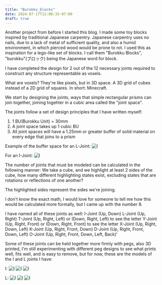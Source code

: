 ```yaml
---
title: "Burokku_blocks"
date: 2024-07-17T12:08:33-07:00
draft: true
---
```


Another project from before I started this blog. I made some toy blocks inspired by traditional Japanese carpentry. Japanese carpentry uses no nails, due to a lack of metal of sufficient quality, and also a humid environment, in which pierced wood would be prone to rot. I used this as inspiration for a lego-like set of blocks. I call them "Burokku Blocks", "burokku"(ブロック) being the Japanese word for block.

I have completed the design for 2 out of the 12 necessary joints required to construct any structure representable as voxels.

What are voxels? They're like pixels, but in 3D space. A 3D grid of cubes instead of a 2D grid of squares. In short: Minecraft.

We start by designing the joints, ways that simple rectangular prisms can join together, joining togehter in a cubic area called the "joint space".

The joints follow a set of design principles that I have written myself:
1. 1 BU(Burokku Unit) = 30mm
2. A joint space takes up 1 cubic BU
3. All joint spaces will have a 1.25mm or greater buffer of solid material on every edge that joins to a prism

Example of the buffer space for an L-Joint:
![I](/images/burokku_blocks/L-Cross-Section.png)

For an I-Joint:
![I](/images/burokku_blocks/I-Cross-Section.png)

The number of joints that must be modeled can be calculated in the following manner:
We take a cube, and we highlight at least 2 sides of the cube, how many different highlighting states exist, excluding states that are rotations or reflections of one another?

The highlighted sides represent the sides we're joining.

I don't know the exact math, I would love for someone to tell me how this would be calculated more formally, but I came up with the number 8.

I have named all of these joints as well:
I-Joint (Up, Down)
L-Joint (Up, Right)
T-Joint (Up, Right, Left) or (Down, Right, Left) to see the letter
Y-Joint (Up, Right, Front) or (Down, Right, Front) to see the letter
X-Joint (Up, Right, Down, Left)
K-Joint (Up, Right, Front, Down)
D-Joint (Up, Right, Front, Down, Left)
O-Joint (Up, Right, Front, Down, Left, Back)'

Some of these joints can be held together more firmly with pegs, also 3D printed, I'm still experimenting with different peg designs to see what prints well, fits well, and is easy to remove, but for now, these are the models of the I and L joints I have:

I:
![I](/images/burokku_blocks/I-A.png)
![I](/images/burokku_blocks/I-B.png)
![I](/images/burokku_blocks/I-Total.png)

L:
![I](/images/burokku_blocks/L-A.png)
![I](/images/burokku_blocks/L-B.png)
![I](/images/burokku_blocks/L-Total.png)